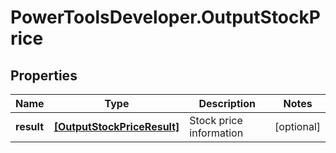 # PowerToolsDeveloper.OutputStockPrice

## Properties

Name | Type | Description | Notes
------------ | ------------- | ------------- | -------------
**result** | [**[OutputStockPriceResult]**](OutputStockPriceResult.md) | Stock price information | [optional] 


